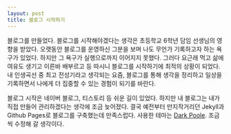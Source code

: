 ```yaml
---
layout: post
title: 블로그 시작하기
---
```


블로그를 만들었다. 블로그를 시작해야겠다는 생각은 초등학교 6학년 담임 선생님의 영향을 받았다. 오랫동안 블로그를 운영하신 그분을 보며 나도 무언가 기록하고자 하는 욕구가 있었다. 하지만 그 욕구가 실행으로까지 이어지지 못했다. 그러다 요근래 먹고 삶에 여유도 생기고 이른바 배부르고 등 따시니 블로그를 시작하기에 최적의 상황이 되었다. 내 인생곡선 중 최고 전성기라고 생각되는 요즘, 블로그를 통해 생각을 정리하고 일상을 기록하면서 나에게 더 집중할 수 있는 경험이 되기를 바란다.

블로그 시작은 네이버 블로그, 티스토리 등 쉬운 길이 있었다. 하지만 내 블로그는 내가 직접 만들어 관리하겠다는 생각에 조금 늦어졌다. 결국 예전부터 만지작거리던 Jekyll과 Github Pages로 블로그를 구축했는데 만족스럽다. 사용한 테마는 [Dark Poole](https://github.com/andrewhwanpark/dark-poole). 조금씩 수정해 갈 생각이다.